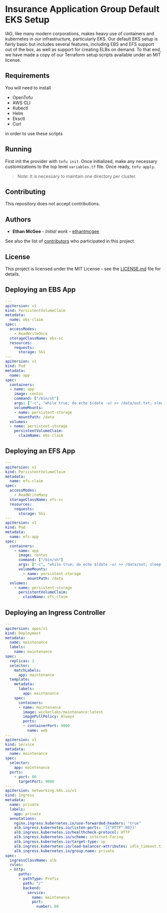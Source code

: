 # Insurance Application Group Default EKS Setup

IAG, like many modern corporations, makes heavy use of containers and kubernetes in our infrastructure, particularly EKS.
Our default EKS setup is fairly basic but includes several features, including EBS and EFS support out of the box, as well
as support for creating ELBs on demand.  To that end, we have made a copy of our Terraform setup scripts available under an
MIT license.

## Requirements

You will need to install

- OpenTofu
- AWS CLI
- Kubectl
- Helm
- Eksctl
- Curl

in order to use these scripts

## Running

First init the provider with `tofu init`.  Once initialized, make any necessary customizations to the top level `variables.tf`
file.  Once ready, `tofu apply`.

> Note: It is necessary to maintain one directory per cluster.

## Contributing

This repository does not accept contributions.

## Authors

* **Ethan McGee** - *Initial work* - [ethantmcgee](https://github.com/ethantmcgee)

See also the list of [contributors](https://github.com/iagtech/dep-check/contributors) who participated in this project.

## License

This project is licensed under the MIT License - see the [LICENSE.md](https://github.com/iagtech/dep-check/blob/main/LICENSE.md) file for details.

## Deploying an EBS App

```yaml
---
apiVersion: v1
kind: PersistentVolumeClaim
metadata:
  name: ebs-claim
spec:
  accessModes:
    - ReadWriteOnce
  storageClassName: ebs-sc
  resources:
    requests:
      storage: 5Gi
---
apiVersion: v1
kind: Pod
metadata:
  name: app
spec:
  containers:
  - name: app
    image: centos
    command: ["/bin/sh"]
    args: ["-c", "while true; do echo $(date -u) >> /data/out.txt; sleep 5; done"]
    volumeMounts:
    - name: persistent-storage
      mountPath: /data
  volumes:
  - name: persistent-storage
    persistentVolumeClaim:
      claimName: ebs-claim
```

## Deploying an EFS App

```yaml
---
apiVersion: v1
kind: PersistentVolumeClaim
metadata:
  name: efs-claim
spec:
  accessModes:
    - ReadWriteMany
  storageClassName: efs-sc
  resources:
    requests:
      storage: 5Gi
---
apiVersion: v1
kind: Pod
metadata:
  name: efs-app
spec:
  containers:
    - name: app
      image: centos
      command: ["/bin/sh"]
      args: ["-c", "while true; do echo $(date -u) >> /data/out; sleep 5; done"]
      volumeMounts:
        - name: persistent-storage
          mountPath: /data
  volumes:
    - name: persistent-storage
      persistentVolumeClaim:
        claimName: efs-claim
```

## Deploying an Ingress Controller

```yaml
---
apiVersion: apps/v1
kind: Deployment
metadata:
  name: maintenance
  labels:
    name: maintenance
spec:
  replicas: 1
  selector:
    matchLabels:
      app: maintenance
  template:
    metadata:
      labels:
        app: maintenance
    spec:
      containers:
      - name: maintenance
        image: wickerlabs/maintenance:latest
        imagePullPolicy: Always
        ports:
        - containerPort: 9000
          name: web
---
apiVersion: v1
kind: Service
metadata:
  name: maintenance
spec:
  selector:
    app: maintenance
  ports:
    - port: 80
      targetPort: 9000
---
apiVersion: networking.k8s.io/v1
kind: Ingress
metadata:
  name: private
  labels:
    app: private
  annotations:
    nginx.ingress.kubernetes.io/use-forwarded-headers: "true"
    alb.ingress.kubernetes.io/listen-ports: '[{"HTTP":80}]'
    alb.ingress.kubernetes.io/healthcheck-protocol: HTTP
    alb.ingress.kubernetes.io/scheme: internet-facing
    alb.ingress.kubernetes.io/target-type: ip
    alb.ingress.kubernetes.io/load-balancer-attributes: idle_timeout.timeout_seconds=600
    alb.ingress.kubernetes.io/group.name: private
spec:
  ingressClassName: alb
  rules:
  - http:
      paths:
      - pathType: Prefix
        path: "/"
        backend:
          service:
            name: maintenance
            port:
              number: 80
```